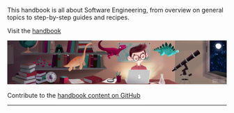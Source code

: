 This handbook is all about Software Engineering, from overview on 
general topics to step-by-step guides and recipes.

Visit the [handbook](/Handbook)

[![handbook access](/images//geeky-boy-5-1.png)](/Handbook)


Contribute to the [handbook content on GitHub][1]

---

[1]: https://github.com/uribench/software-engineering-handbook
